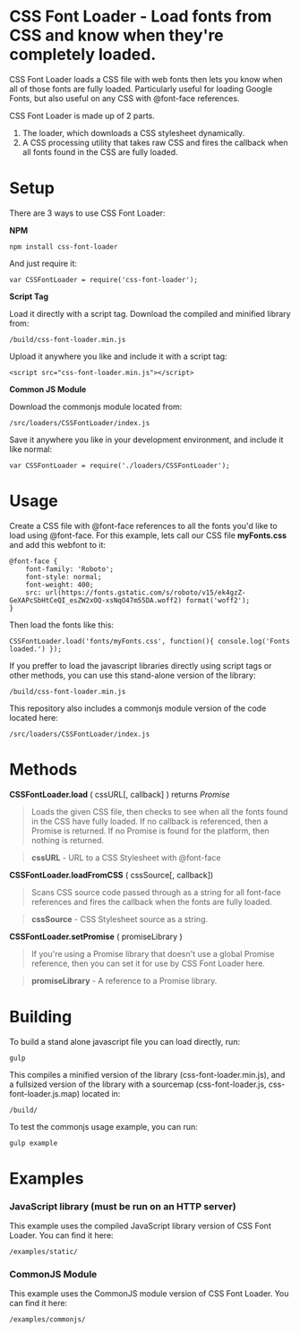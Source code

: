 # CSS Font Loader - Load fonts from CSS and know when they're completely loaded.

CSS Font Loader loads a CSS file with web fonts then lets you know when all of those fonts are fully loaded. Particularly useful for loading Google Fonts, but also useful on any CSS with @font-face references.

CSS Font Loader is made up of 2 parts. 

1. The loader, which downloads a CSS stylesheet dynamically.
2. A CSS processing utility that takes raw CSS and fires the callback when all fonts found in the CSS are fully loaded.

# Setup

There are 3 ways to use CSS Font Loader:

**NPM**

	npm install css-font-loader

And just require it:

	var CSSFontLoader = require('css-font-loader');

**Script Tag**

Load it directly with a script tag. Download the compiled and minified library from:

	/build/css-font-loader.min.js

Upload it anywhere you like and include it with a script tag:

	<script src="css-font-loader.min.js"></script>

**Common JS Module**

Download the commonjs module located from:

	/src/loaders/CSSFontLoader/index.js

Save it anywhere you like in your development environment, and include it like normal:

	var CSSFontLoader = require('./loaders/CSSFontLoader');

# Usage

Create a CSS file with @font-face references to all the fonts you'd like to load using @font-face. For this example, lets call our CSS file **myFonts.css** and add this webfont to it:
~~~~
@font-face {
	font-family: 'Roboto';
	font-style: normal;
	font-weight: 400;
	src: url(https://fonts.gstatic.com/s/roboto/v15/ek4gzZ-GeXAPcSbHtCeQI_esZW2xOQ-xsNqO47m55DA.woff2) format('woff2');
}
~~~~
Then load the fonts like this:
~~~~
CSSFontLoader.load('fonts/myFonts.css', function(){ console.log('Fonts loaded.') });
~~~~
If you preffer to load the javascript libraries directly using script tags or other methods, you can use this stand-alone version of the library:

	/build/css-font-loader.min.js

This repository also includes a commonjs module version of the code located here:

	/src/loaders/CSSFontLoader/index.js

# Methods

**CSSFontLoader.load** ( cssURL[, callback] ) returns _Promise_
 > Loads the given CSS file, then checks to see when all the fonts found in the CSS have fully loaded. If no callback is referenced, then a Promise is returned. If no Promise is found for the platform, then nothing is returned.

 > **cssURL** - URL to a CSS Stylesheet with @font-face

**CSSFontLoader.loadFromCSS** ( cssSource[, callback])
 > Scans CSS source code passed through as a string for all font-face references and fires the callback when the fonts are fully loaded.
 
 > **cssSource** - CSS Stylesheet source as a string.
 
 **CSSFontLoader.setPromise** ( promiseLibrary )
 > If you're using a Promise library that doesn't use a global Promise reference, then you can set it for use by CSS Font Loader here.
 
 > **promiseLibrary** - A reference to a Promise library.

# Building

To build a stand alone javascript file you can load directly, run:

	gulp

This compiles a minified version of the library (css-font-loader.min.js), and a fullsized version of the library with a sourcemap (css-font-loader.js, css-font-loader.js.map) located in:

	/build/

To test the commonjs usage example, you can run:

	gulp example


# Examples

### JavaScript library (must be run on an HTTP server)

This example uses the compiled JavaScript library version of CSS Font Loader. You can find it here:

	/examples/static/

### CommonJS Module

This example uses the CommonJS module version of CSS Font Loader. You can find it here:

	/examples/commonjs/